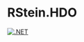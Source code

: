 # RStein.HDO
[![.NET](https://github.com/renestein/RStein.HDO/actions/workflows/dotnet.yml/badge.svg)](https://github.com/renestein/RStein.HDO/actions/workflows/dotnet.yml)
